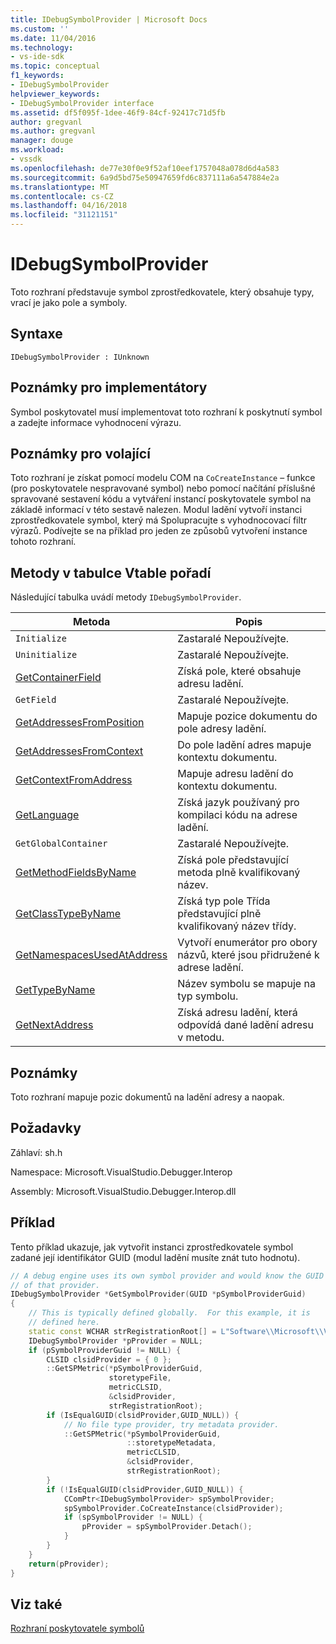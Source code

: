 ```yaml
---
title: IDebugSymbolProvider | Microsoft Docs
ms.custom: ''
ms.date: 11/04/2016
ms.technology:
- vs-ide-sdk
ms.topic: conceptual
f1_keywords:
- IDebugSymbolProvider
helpviewer_keywords:
- IDebugSymbolProvider interface
ms.assetid: df5f095f-1dee-46f9-84cf-92417c71d5fb
author: gregvanl
ms.author: gregvanl
manager: douge
ms.workload:
- vssdk
ms.openlocfilehash: de77e30f0e9f52af10eef1757048a078d6d4a583
ms.sourcegitcommit: 6a9d5bd75e50947659fd6c837111a6a547884e2a
ms.translationtype: MT
ms.contentlocale: cs-CZ
ms.lasthandoff: 04/16/2018
ms.locfileid: "31121151"
---
```

# <a name="idebugsymbolprovider"></a>IDebugSymbolProvider
Toto rozhraní představuje symbol zprostředkovatele, který obsahuje typy, vrací je jako pole a symboly.  
  
## <a name="syntax"></a>Syntaxe  
  
```  
IDebugSymbolProvider : IUnknown  
```  
  
## <a name="notes-for-implementers"></a>Poznámky pro implementátory  
 Symbol poskytovatel musí implementovat toto rozhraní k poskytnutí symbol a zadejte informace vyhodnocení výrazu.  
  
## <a name="notes-for-callers"></a>Poznámky pro volající  
 Toto rozhraní je získat pomocí modelu COM na `CoCreateInstance` – funkce (pro poskytovatele nespravované symbol) nebo pomocí načítání příslušné spravované sestavení kódu a vytváření instancí poskytovatele symbol na základě informací v této sestavě nalezen. Modul ladění vytvoří instanci zprostředkovatele symbol, který má Spolupracujte s vyhodnocovací filtr výrazů. Podívejte se na příklad pro jeden ze způsobů vytvoření instance tohoto rozhraní.  
  
## <a name="methods-in-vtable-order"></a>Metody v tabulce Vtable pořadí  
 Následující tabulka uvádí metody `IDebugSymbolProvider`.  
  
|Metoda|Popis|  
|------------|-----------------|  
|`Initialize`|Zastaralé Nepoužívejte.|  
|`Uninitialize`|Zastaralé Nepoužívejte.|  
|[GetContainerField](../../../extensibility/debugger/reference/idebugsymbolprovider-getcontainerfield.md)|Získá pole, které obsahuje adresu ladění.|  
|`GetField`|Zastaralé Nepoužívejte.|  
|[GetAddressesFromPosition](../../../extensibility/debugger/reference/idebugsymbolprovider-getaddressesfromposition.md)|Mapuje pozice dokumentu do pole adresy ladění.|  
|[GetAddressesFromContext](../../../extensibility/debugger/reference/idebugsymbolprovider-getaddressesfromcontext.md)|Do pole ladění adres mapuje kontextu dokumentu.|  
|[GetContextFromAddress](../../../extensibility/debugger/reference/idebugsymbolprovider-getcontextfromaddress.md)|Mapuje adresu ladění do kontextu dokumentu.|  
|[GetLanguage](../../../extensibility/debugger/reference/idebugsymbolprovider-getlanguage.md)|Získá jazyk používaný pro kompilaci kódu na adrese ladění.|  
|`GetGlobalContainer`|Zastaralé Nepoužívejte.|  
|[GetMethodFieldsByName](../../../extensibility/debugger/reference/idebugsymbolprovider-getmethodfieldsbyname.md)|Získá pole představující metoda plně kvalifikovaný název.|  
|[GetClassTypeByName](../../../extensibility/debugger/reference/idebugsymbolprovider-getclasstypebyname.md)|Získá typ pole Třída představující plně kvalifikovaný název třídy.|  
|[GetNamespacesUsedAtAddress](../../../extensibility/debugger/reference/idebugsymbolprovider-getnamespacesusedataddress.md)|Vytvoří enumerátor pro obory názvů, které jsou přidružené k adrese ladění.|  
|[GetTypeByName](../../../extensibility/debugger/reference/idebugsymbolprovider-gettypebyname.md)|Název symbolu se mapuje na typ symbolu.|  
|[GetNextAddress](../../../extensibility/debugger/reference/idebugsymbolprovider-getnextaddress.md)|Získá adresu ladění, která odpovídá dané ladění adresu v metodu.|  
  
## <a name="remarks"></a>Poznámky  
 Toto rozhraní mapuje pozic dokumentů na ladění adresy a naopak.  
  
## <a name="requirements"></a>Požadavky  
 Záhlaví: sh.h  
  
 Namespace: Microsoft.VisualStudio.Debugger.Interop  
  
 Assembly: Microsoft.VisualStudio.Debugger.Interop.dll  
  
## <a name="example"></a>Příklad  
 Tento příklad ukazuje, jak vytvořit instanci zprostředkovatele symbol zadané její identifikátor GUID (modul ladění musíte znát tuto hodnotu).  
  
```cpp  
// A debug engine uses its own symbol provider and would know the GUID  
// of that provider.  
IDebugSymbolProvider *GetSymbolProvider(GUID *pSymbolProviderGuid)  
{  
    // This is typically defined globally.  For this example, it is  
    // defined here.  
    static const WCHAR strRegistrationRoot[] = L"Software\\Microsoft\\VisualStudio\\8.0Exp";  
    IDebugSymbolProvider *pProvider = NULL;  
    if (pSymbolProviderGuid != NULL) {  
        CLSID clsidProvider = { 0 };  
        ::GetSPMetric(*pSymbolProviderGuid,  
                      storetypeFile,  
                      metricCLSID,  
                      &clsidProvider,  
                      strRegistrationRoot);  
        if (IsEqualGUID(clsidProvider,GUID_NULL)) {  
            // No file type provider, try metadata provider.  
            ::GetSPMetric(*pSymbolProviderGuid,  
                          ::storetypeMetadata,  
                          metricCLSID,  
                          &clsidProvider,  
                          strRegistrationRoot);  
        }  
        if (!IsEqualGUID(clsidProvider,GUID_NULL)) {  
            CComPtr<IDebugSymbolProvider> spSymbolProvider;  
            spSymbolProvider.CoCreateInstance(clsidProvider);  
            if (spSymbolProvider != NULL) {  
                pProvider = spSymbolProvider.Detach();  
            }  
        }  
    }  
    return(pProvider);  
}  
```  
  
## <a name="see-also"></a>Viz také  
 [Rozhraní poskytovatele symbolů ](../../../extensibility/debugger/reference/symbol-provider-interfaces.md)